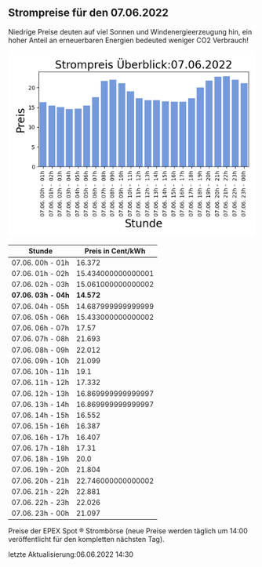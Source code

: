 
## Strompreise für den 07.06.2022

Niedrige Preise deuten auf viel Sonnen und Windenergieerzeugung hin, ein hoher Anteil an erneuerbaren Energien bedeuted weniger CO2 Verbrauch!

![Strompreis übersicht](imgs/strompreis_uebersicht.png)

| Stunde | Preis in Cent/kWh |
|---|---|
| 07.06. 00h -  01h | 16.372 | 
| 07.06. 01h -  02h | 15.434000000000001 | 
| 07.06. 02h -  03h | 15.061000000000002 | 
| **07.06. 03h -  04h** | **14.572** | 
| 07.06. 04h -  05h | 14.687999999999999 | 
| 07.06. 05h -  06h | 15.433000000000002 | 
| 07.06. 06h -  07h | 17.57 | 
| 07.06. 07h -  08h | 21.693 | 
| 07.06. 08h -  09h | 22.012 | 
| 07.06. 09h -  10h | 21.099 | 
| 07.06. 10h -  11h | 19.1 | 
| 07.06. 11h -  12h | 17.332 | 
| 07.06. 12h -  13h | 16.869999999999997 | 
| 07.06. 13h -  14h | 16.869999999999997 | 
| 07.06. 14h -  15h | 16.552 | 
| 07.06. 15h -  16h | 16.387 | 
| 07.06. 16h -  17h | 16.407 | 
| 07.06. 17h -  18h | 17.31 | 
| 07.06. 18h -  19h | 20.0 | 
| 07.06. 19h -  20h | 21.804 | 
| 07.06. 20h -  21h | 22.746000000000002 | 
| 07.06. 21h -  22h | 22.881 | 
| 07.06. 22h -  23h | 22.026 | 
| 07.06. 23h -  00h | 21.097 | 

Preise der EPEX Spot ® Strombörse (neue Preise werden täglich um 14:00 veröffentlicht für den kompletten nächsten Tag).

letzte Aktualisierung:06.06.2022 14:30